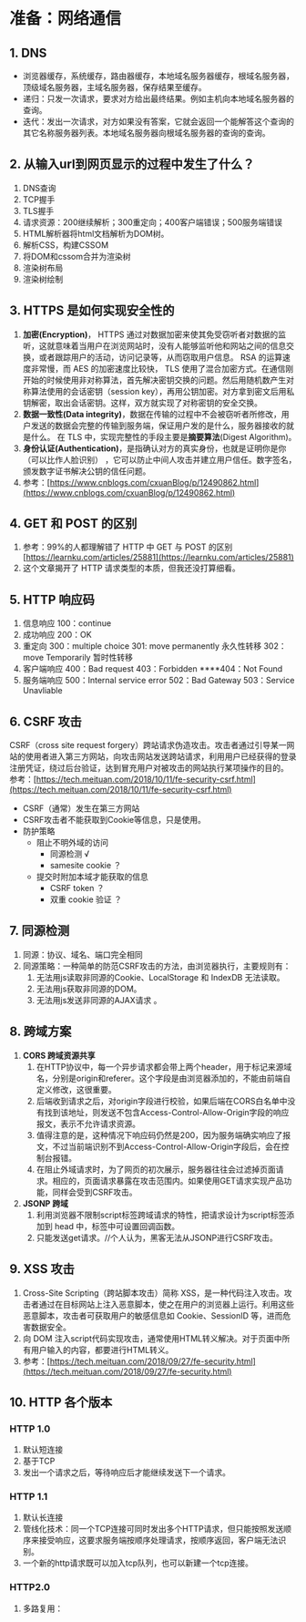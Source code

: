 # 准备：网络通信

## 1. DNS

* 浏览器缓存，系统缓存，路由器缓存，本地域名服务器缓存，根域名服务器，顶级域名服务器，主域名服务器，保存结果至缓存。
* 递归：只发一次请求，要求对方给出最终结果。例如主机向本地域名服务器的查询。
* 迭代：发出一次请求，对方如果没有答案，它就会返回一个能解答这个查询的其它名称服务器列表。本地域名服务器向根域名服务器的查询的查询。

## 2. 从输入url到网页显示的过程中发生了什么？

1. DNS查询
2. TCP握手
3. TLS握手
4. 请求资源：200继续解析；300重定向；400客户端错误；500服务端错误
5. HTML解析器将html文档解析为DOM树。
6. 解析CSS，构建CSSOM
7. 将DOM和cssom合并为渲染树
8. 渲染树布局
9. 渲染树绘制   

## 3. HTTPS 是如何实现安全性的

1. **加密\(Encryption\)**， HTTPS 通过对数据加密来使其免受窃听者对数据的监听，这就意味着当用户在浏览网站时，没有人能够监听他和网站之间的信息交换，或者跟踪用户的活动，访问记录等，从而窃取用户信息。      RSA 的运算速度非常慢，而 AES 的加密速度比较快， TLS 使用了混合加密方式。在通信刚开始的时候使用非对称算法，首先解决密钥交换的问题。然后用随机数产生对称算法使用的会话密钥（session key），再用公钥加密。对方拿到密文后用私钥解密，取出会话密钥。这样，双方就实现了对称密钥的安全交换。
2. **数据一致性\(Data integrity\)**，数据在传输的过程中不会被窃听者所修改，用户发送的数据会完整的传输到服务端，保证用户发的是什么，服务器接收的就是什么。 在 TLS 中，实现完整性的手段主要是**摘要算法**\(Digest Algorithm\)。
3. **身份认证\(Authentication\)**，是指确认对方的真实身份，也就是证明你是你（可以比作人脸识别） ，它可以防止中间人攻击并建立用户信任。数字签名，颁发数字证书解决公钥的信任问题。
4. 参考：[https://www.cnblogs.com/cxuanBlog/p/12490862.html](https://www.cnblogs.com/cxuanBlog/p/12490862.html)

## 4. GET 和 POST 的区别

1. 参考：99%的人都理解错了 HTTP 中 GET 与 POST 的区别  [https://learnku.com/articles/25881](https://learnku.com/articles/25881)
2. 这个文章揭开了 HTTP 请求类型的本质，但我还没打算细看。

## 5. HTTP 响应码

1. 信息响应 100：continue
2. 成功响应 200：OK
3. 重定向 300：multiple choice 301:   move permanently 永久性转移 302：move Temporarily 暂时性转移
4. 客户端响应 400：Bad request 403：Forbidden ****404：Not Found
5. 服务端响应 500：Internal service error 502：Bad Gateway 503：Service Unavliable

## 6. CSRF 攻击

CSRF（cross site request forgery）跨站请求伪造攻击。攻击者通过引导某一网站的使用者进入第三方网站，向攻击网站发送跨站请求，利用用户已经获得的登录注册凭证，绕过后台验证，达到冒充用户对被攻击的网站执行某项操作的目的。  
参考：[https://tech.meituan.com/2018/10/11/fe-security-csrf.html](https://tech.meituan.com/2018/10/11/fe-security-csrf.html)

* CSRF（通常）发生在第三方网站
* CSRF攻击者不能获取到Cookie等信息，只是使用。
* 防护策略
  * 阻止不明外域的访问
    * 同源检测 √
    * samesite cookie ？
  * 提交时附加本域才能获取的信息
    * CSRF token ？
    * 双重 cookie 验证 ？

## 7. 同源检测

1. 同源：协议、域名、端口完全相同
2. 同源策略：一种简单的防范CSRF攻击的方法，由浏览器执行，主要规则有：
   1. 无法用js读取非同源的Cookie、LocalStorage 和 IndexDB 无法读取。 
   2. 无法用js获取非同源的DOM。 
   3. 无法用js发送非同源的AJAX请求 。

## 8. 跨域方案

1. **CORS 跨域资源共享**
   1. 在HTTP协议中，每一个异步请求都会带上两个header，用于标记来源域名，分别是origin和referer。这个字段是由浏览器添加的，不能由前端自定义修改，这很重要。
   2. 后端收到请求之后，对origin字段进行校验，如果后端在CORS白名单中没有找到该地址，则发送不包含Access-Control-Allow-Origin字段的响应报文，表示不允许请求资源。
   3. 值得注意的是，这种情况下响应码仍然是200，因为服务端确实响应了报文，不过当前端识别不到Access-Control-Allow-Origin字段后，会在控制台报错。
   4. 在阻止外域请求时，为了网页的初次展示，服务器往往会过滤掉页面请求。相应的，页面请求暴露在攻击范围内。如果使用GET请求实现产品功能，同样会受到CSRF攻击。
2. **JSONP 跨域**
   1. 利用浏览器不限制script标签跨域请求的特性，把请求设计为script标签添加到 head 中，标签中可设置回调函数。
   2. 只能发送get请求。//个人认为，黑客无法从JSONP进行CSRF攻击。

## 9. XSS 攻击

1. Cross-Site Scripting（跨站脚本攻击）简称 XSS，是一种代码注入攻击。攻击者通过在目标网站上注入恶意脚本，使之在用户的浏览器上运行。利用这些恶意脚本，攻击者可获取用户的敏感信息如 Cookie、SessionID 等，进而危害数据安全。
2. 向 DOM 注入script代码实现攻击，通常使用HTML转义解决。对于页面中所有用户输入的内容，都要进行HTML转义。
3. 参考：[https://tech.meituan.com/2018/09/27/fe-security.html](https://tech.meituan.com/2018/09/27/fe-security.html)

## 10. HTTP 各个版本

### HTTP 1.0

1. 默认短连接
2. 基于TCP
3. 发出一个请求之后，等待响应后才能继续发送下一个请求。

### HTTP 1.1

1. 默认长连接
2. 管线化技术：同一个TCP连接可同时发出多个HTTP请求，但只能按照发送顺序来接受响应，这要求服务端按顺序处理请求，按顺序返回，客户端无法识别。
3. 一个新的http请求既可以加入tcp队列，也可以新建一个tcp连接。

### HTTP2.0

1. 多路复用：

